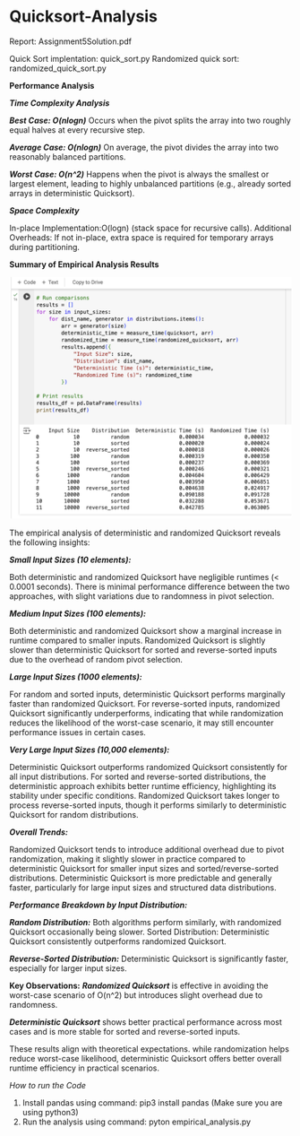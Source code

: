 # Quicksort-Analysis

Report: Assignment5Solution.pdf

Quick Sort implentation: quick_sort.py
Randomized quick sort: randomized_quick_sort.py

**Performance Analysis**

**_Time Complexity Analysis_**

**_Best Case: O(nlogn)_**
Occurs when the pivot splits the array into two roughly equal halves at every recursive step.

**_Average Case: O(nlogn)_**
On average, the pivot divides the array into two reasonably balanced partitions.

**_Worst Case: O(n^2)_**
Happens when the pivot is always the smallest or largest element, leading to highly unbalanced partitions (e.g., already sorted arrays in deterministic Quicksort).

**_Space Complexity_**

In-place Implementation:O(logn) (stack space for recursive calls).
Additional Overheads: If not in-place, extra space is required for temporary arrays during partitioning.

**Summary of Empirical Analysis Results**

![alt text](image.png)

The empirical analysis of deterministic and randomized Quicksort reveals the following insights:

**_Small Input Sizes (10 elements):_**

Both deterministic and randomized Quicksort have negligible runtimes (< 0.0001 seconds).
There is minimal performance difference between the two approaches, with slight variations due to randomness in pivot selection.

**_Medium Input Sizes (100 elements):_**

Both deterministic and randomized Quicksort show a marginal increase in runtime compared to smaller inputs.
Randomized Quicksort is slightly slower than deterministic Quicksort for sorted and reverse-sorted inputs due to the overhead of random pivot selection.

**_Large Input Sizes (1000 elements):_**

For random and sorted inputs, deterministic Quicksort performs marginally faster than randomized Quicksort.
For reverse-sorted inputs, randomized Quicksort significantly underperforms, indicating that while randomization reduces the likelihood of the worst-case scenario, it may still encounter performance issues in certain cases.

**_Very Large Input Sizes (10,000 elements):_**

Deterministic Quicksort outperforms randomized Quicksort consistently for all input distributions.
For sorted and reverse-sorted distributions, the deterministic approach exhibits better runtime efficiency, highlighting its stability under specific conditions.
Randomized Quicksort takes longer to process reverse-sorted inputs, though it performs similarly to deterministic Quicksort for random distributions.

**_Overall Trends:_**

Randomized Quicksort tends to introduce additional overhead due to pivot randomization, making it slightly slower in practice compared to deterministic Quicksort for smaller input sizes and sorted/reverse-sorted distributions.
Deterministic Quicksort is more predictable and generally faster, particularly for large input sizes and structured data distributions.

**_Performance Breakdown by Input Distribution:_**

**_Random Distribution:_** Both algorithms perform similarly, with randomized Quicksort occasionally being slower.
Sorted Distribution: Deterministic Quicksort consistently outperforms randomized Quicksort.

**_Reverse-Sorted Distribution:_** Deterministic Quicksort is significantly faster, especially for larger input sizes.

**Key Observations:**
**_Randomized Quicksort_** is effective in avoiding the worst-case scenario of O(n^2) but introduces slight overhead due to randomness.

**_Deterministic Quicksort_** shows better practical performance across most cases and is more stable for sorted and reverse-sorted inputs.

These results align with theoretical expectations. while randomization helps reduce worst-case likelihood, deterministic Quicksort offers better overall runtime efficiency in practical scenarios.

_How to run the Code_

1. Install pandas using command: pip3 install pandas (Make sure you are using python3)
2. Run the analysis using command: pyton empirical_analysis.py
